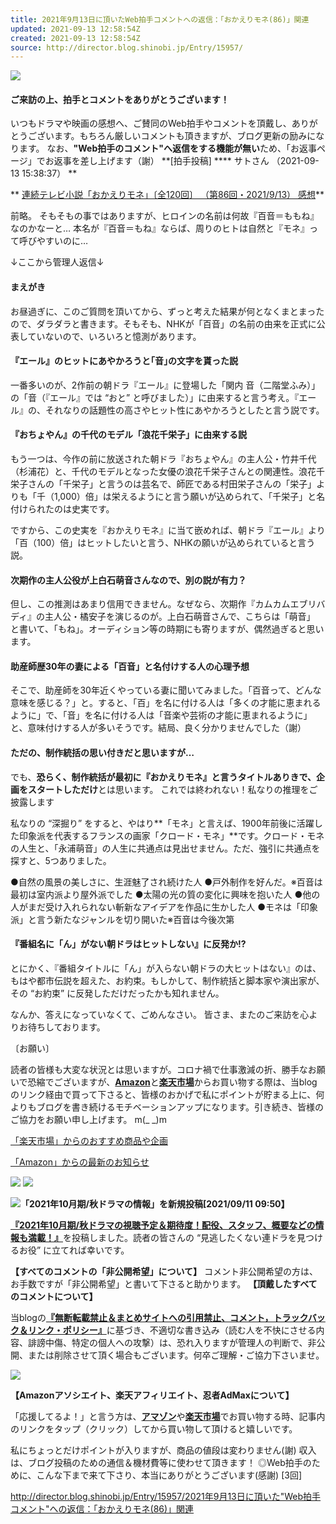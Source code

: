 ```yaml
---
title: 2021年9月13日に頂いたWeb拍手コメントへの返信：「おかえりモネ(86)」関連
updated: 2021-09-13 12:58:54Z
created: 2021-09-13 12:58:54Z
source: http://director.blog.shinobi.jp/Entry/15957/
---
```


![](http://blog.cnobi.jp/v1/blog/user/08129a6aa5c0172a4540c0e91490e391/1630404273)

#### ご来訪の上、拍手とコメントをありがとうございます！

いつもドラマや映画の感想へ、ご賛同のWeb拍手やコメントを頂戴し、ありがとうございます。もちろん厳しいコメントも頂きますが、ブログ更新の励みになります。
なお、**"Web拍手のコメント"へ返信をする機能が無い**ため、「お返事ページ」でお返事を差し上げます（謝）
**[拍手投稿] **** サトさん （2021-09-13 15:38:37） **

**  [連続テレビ小説「おかえりモネ」〔全120回〕 （第86回・2021/9/13） 感想](http://director.blog.shinobi.jp/Entry/15956/)**

前略。 そもそもの事ではありますが、ヒロインの名前は何故『百音＝ももね』なのかなーと… 本名が『百音＝もね』ならば、周りのヒトは自然と『モネ』って呼びやすいのに…

↓ここから管理人返信↓

#### まえがき

お昼過ぎに、このご質問を頂いてから、ずっと考えた結果が何となくまとまったので、ダラダラと書きます。そもそも、NHKが「百音」の名前の由来を正式に公表していないので、いろいろと憶測があります。

#### 『エール』のヒットにあやかろうと｢音｣の文字を貰った説

一番多いのが、2作前の朝ドラ『エール』に登場した「関内 音（二階堂ふみ）」の「音（『エール』では “おと” と呼びました）」に由来すると言う考え。『エール』の、それなりの話題性の高さやヒット性にあやかろうとしたと言う説です。

#### 『おちょやん』の千代のモデル「浪花千栄子」に由来する説

もう一つは、今作の前に放送された朝ドラ『おちょやん』の主人公・竹井千代（杉浦花）と、千代のモデルとなった女優の浪花千栄子さんとの関連性。浪花千栄子さんの「千栄子」と言うのは芸名で、師匠である村田栄子さんの「栄子」よりも「千（1,000）倍」は栄えるようにと言う願いが込められて、「千栄子」と名付けられたのは史実です。

ですから、この史実を『おかえりモネ』に当て嵌めれば、朝ドラ『エール』より「百（100）倍」はヒットしたいと言う、NHKの願いが込められていると言う説。

#### 次期作の主人公役が上白石萌音さんなので、別の説が有力？

但し、この推測はあまり信用できません。なぜなら、次期作『カムカムエブリバディ』の主人公・橘安子を演じるのが。上白石萌音さんで、こちらは「萌音」 と書いて、「もね」。オーディション等の時期にも寄りますが、偶然過ぎると思います。

#### 助産師歴30年の妻による「百音」と名付けする人の心理予想

そこで、助産師を30年近くやっている妻に聞いてみました。「百音って、どんな意味を感じる？」と。すると、「百」を名に付ける人は「多くの才能に恵まれるように」で、「音」を名に付ける人は「音楽や芸術の才能に恵まれるように」と、意味付けする人が多いそうです。結局、良く分かりませんでした（謝）

#### ただの、制作統括の思い付きだと思いますが…

でも、**恐らく、制作統括が最初に『おかえりモネ』と言うタイトルありきで、企画をスタートしただけ**とは思います。
これでは終われない！私なりの推理をご披露します

私なりの “深掘り” をすると、やはり**「モネ」と言えば、1900年前後に活躍した印象派を代表するフランスの画家「クロード・モネ」**です。クロード・モネの人生と、「永浦萌音」の人生に共通点は見出せません。ただ、強引に共通点を探すと、5つありました。

●自然の風景の美しさに、生涯魅了され続けた人
●戸外制作を好んだ。※百音は最初は室内派より屋外派でした
●太陽の光の質の変化に興味を抱いた人
●他の人がまだ受け入れられない斬新なアイデアを作品に生かした人
●モネは「印象派」と言う新たなジャンルを切り開いた※百音は今後次第

#### 『番組名に「ん」がない朝ドラはヒットしない』に反発か!?

とにかく、『番組タイトルに「ん」が入らない朝ドラの大ヒットはない』のは、もはや都市伝説を超えた、お約束。もしかして、制作統括と脚本家や演出家が、その “お約束” に反発しただけだったかも知れません。

なんか、答えになっていなくて、ごめんなさい。
皆さま、またのご来訪を心よりお待ちしております。

〔お願い〕

読者の皆様も大変な状況とは思いますが。コロナ禍で仕事激減の折、勝手なお願いで恐縮でございますが、[**Amazon**](https://amzn.to/2vGEWIU)と[**楽天市場**](https://hb.afl.rakuten.co.jp/hgc/0b60d864.ef14bd71.0b60d865.ede5a12e/?pc=https%3A%2F%2Fwww.rakuten.co.jp%2F)からお買い物する際は、当blogのリンク経由で買って下さると、皆様のおかげで私にポイントが貯まる上に、何よりもブログを書き続けるモチベーションアップになります。引き続き、皆様のご協力をお願い申し上げます。 m(_ _)m

[「楽天市場」からのおすすめ商品や企画](https://hb.afl.rakuten.co.jp/hsc/0fccc294.f863e9af.152754ae.3f3abf23/?link_type=text&ut=eyJwYWdlIjoic2hvcCIsInR5cGUiOiJ0ZXh0IiwiY29sIjoxLCJjYXQiOiI1OCIsImJhbiI6IjQ5OTk2NiIsImFtcCI6ZmFsc2V9)

[「Amazon」からの最新のお知らせ](https://www.amazon.co.jp/ref=as_li_ss_tl?ie=UTF8&linkCode=ll2&tag=mtfacto-22&linkId=532edc049580d6f69398df7375658e4e&language=ja_JP)

[![](http://blog.cnobi.jp/v1/blog/user/08129a6aa5c0172a4540c0e91490e391/1603427123)](https://blogmura.com/profiles/10404994?p_cid=10404994)  [![](http://blog.cnobi.jp/v1/blog/user/08129a6aa5c0172a4540c0e91490e391/1446790126)](http://blog.with2.net/link.php?540343)

![](http://blog.cnobi.jp/v1/blog/user/08129a6aa5c0172a4540c0e91490e391/1631270073)**「2021年10月期/秋ドラマの情報」を新規投稿[2021/09/11 09:50】**

[**『2021年10月期/秋ドラマの視聴予定＆期待度！配役、スタッフ、概要などの情報も満載！』**](http://director.blog.shinobi.jp/Entry/15951/)を投稿しました。読者の皆さんの “見逃したくない連ドラを見つけるお役” に立てれば幸いです。

**【すべてのコメントの「非公開希望」について】**
コメント非公開希望の方は、お手数ですが「非公開希望」と書いて下さると助かります。
**【頂戴したすべてのコメントについて】**

当blogの[**『無断転載禁止＆まとめサイトへの引用禁止、コメント，トラックバック＆リンク・ポリシー』**](http://director.blog.shinobi.jp/Entry/2971/)に基づき、不適切な書き込み（読む人を不快にさせる内容、誹謗中傷、特定の個人への攻撃）は、恐れ入りますが管理人の判断で、非公開、または削除させて頂く場合もございます。何卒ご理解・ご協力下さいませ。

[![](https://blogparts.blogmura.com/parts_image/user/pv10404994.gif)](https://blogmura.com/profiles/10404994?p_cid=10404994)

**【Amazonアソシエイト、楽天アフィリエイト、忍者AdMaxについて】**

「応援してるよ！」と言う方は、[**アマゾン**](https://www.amazon.co.jp/ref=as_li_ss_tl?ie=UTF8&linkCode=ll2&tag=mtfacto-22&linkId=532edc049580d6f69398df7375658e4e&language=ja_JP)や[**楽天市場**](https://hb.afl.rakuten.co.jp/hgc/0b60d864.ef14bd71.0b60d865.ede5a12e/?pc=https%3A%2F%2Fwww.rakuten.co.jp%2F)でお買い物する時、記事内のリンクをタップ（クリック）してから買い物して頂けると嬉しいです。

私にちょっとだけポイントが入りますが、商品の値段は変わりません(謝)
収入は、ブログ投稿のための通信＆機材費等に使わせて頂きます！
◎Web拍手のために、こんな下まで来て下さり、本当にありがとうございます(感謝)
[3回]

http://director.blog.shinobi.jp/Entry/15957/2021年9月13日に頂いた"Web拍手コメント"への返信：「おかえりモネ(86)」関連